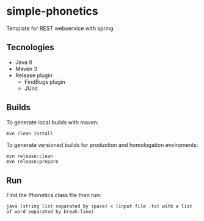# simple-phonetics
Template for REST webservice with spring

## Tecnologies

* Java 8
* Maven 3
* Release plugin
	* FindBugs plugin
	* JUnit

## Builds

To generate local builds with maven:
```bash
mvn clean install
```

To generate versioned builds for production and homologation enviroments:
```
mvn release:clean
mvn release:prepare
```

## Run
Find the Phonetics.class file then run:
```
java (string list separated by space) < (input file .txt with a list of word separated by break-line)
```
